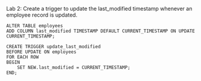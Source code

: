 Lab 2: Create a trigger to update the last_modified timestamp whenever an employee
record is updated.
```
ALTER TABLE employees
ADD COLUMN last_modified TIMESTAMP DEFAULT CURRENT_TIMESTAMP ON UPDATE CURRENT_TIMESTAMP;
```

```
CREATE TRIGGER update_last_modified
BEFORE UPDATE ON employees
FOR EACH ROW
BEGIN
    SET NEW.last_modified = CURRENT_TIMESTAMP;
END;
```